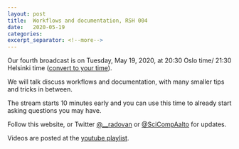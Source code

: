 ```yaml
---
layout: post
title:  Workflows and documentation, RSH 004
date:   2020-05-19
categories:
excerpt_separator: <!--more-->
---
```


Our fourth broadcast is on Tuesday, May 19, 2020, at 20:30 Oslo time/ 21:30 Helsinki time
([convert to your time](/time/)).

We will talk discuss workflows and documentation, with many smaller tips and tricks in between.

The stream starts 10
minutes early and you can use this time to already start asking
questions you may have.

<!--more-->

Follow this website, or Twitter
[@\_\_radovan](https://twitter.com/__radovan) or
[@SciCompAalto](https://twitter.com/SciCompAalto) for updates.

Videos are posted at the [youtube
playlist](https://www.youtube.com/playlist?list=PLpLblYHCzJAB6blBBa0O2BEYadVZV3JYf).

